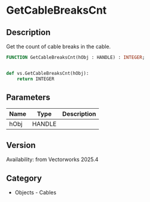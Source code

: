 # GetCableBreaksCnt

## Description
Get the count of cable breaks in the cable.

```pascal
FUNCTION GetCableBreaksCnt(hObj : HANDLE) : INTEGER;
```

```python

def vs.GetCableBreaksCnt(hObj):
    return INTEGER
```

## Parameters
|Name|Type|Description|
|---|---|---|
|hObj|HANDLE||

## Version
Availability: from Vectorworks 2025.4
## Category
* Objects - Cables

